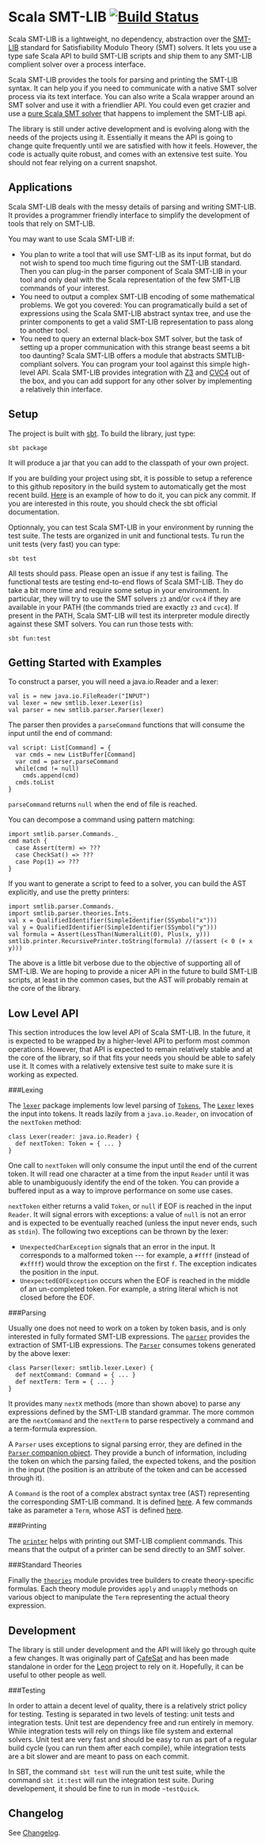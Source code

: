 Scala SMT-LIB [![Build Status](http://laraquad4.epfl.ch:9000/regb/scala-smtlib/status/master)](http://laraquad4.epfl.ch:9000/regb/scala-smtlib)
=============

Scala SMT-LIB is a lightweight, no dependency, abstraction over the
[SMT-LIB](http://www.smtlib.org/) standard for Satisfiability Modulo Theory
(SMT) solvers. It lets you use a type safe Scala API to build SMT-LIB scripts
and ship them to any SMT-LIB complient solver over a process interface.

Scala SMT-LIB provides the tools for parsing and printing the SMT-LIB syntax.
It can help you if you need to communicate with a native SMT solver process via its
text interface. You can also write a Scala wrapper around an SMT solver and use
it with a friendlier API. You could even get crazier and use a [pure Scala SMT
solver](https://github.com/regb/cafesat) that happens to implement the SMT-LIB
api.

The library is still under active development and is evolving along with the
needs of the projects using it. Essentially it means the API is going to change
quite frequently until we are satisfied with how it feels. However, the code is
actually quite robust, and comes with an extensive test suite. You should not fear
relying on a current snapshot.

Applications
------------

Scala SMT-LIB deals with the messy details of parsing and writing SMT-LIB. It
provides a programmer friendly interface to simplify the development of tools
that rely on SMT-LIB.

You may want to use Scala SMT-LIB if:
* You plan to write a tool that will use SMT-LIB as its input format, but do
  not wish to spend too much time figuring out the SMT-LIB standard. Then you can
  plug-in the parser component of Scala SMT-LIB in your tool and only deal with
  the Scala representation of the few SMT-LIB commands of your interest.
* You need to output a complex SMT-LIB encoding of some mathematical problems. We got
  you covered: You can programatically build a set of expressions using the
  Scala SMT-LIB abstract syntax tree, and use the printer components to get
  a valid SMT-LIB representation to pass along to another tool.
* You need to query an external black-box SMT solver, but the task of setting
  up a proper communication with this strange beast seems a bit too daunting?
  Scala SMT-LIB offers a module that abstracts SMTLIB-compliant solvers. You
  can program your tool against this simple high-level API. Scala SMT-LIB
  provides integration with [Z3](https://github.com/Z3Prover/z3) and
  [CVC4](http://cvc4.cs.nyu.edu/web/) out of the box, and you can add support
  for any other solver by implementing a relatively thin interface.
   

Setup
-----

The project is built with [sbt](http://www.scala-sbt.org/). To build the
library, just type:

    sbt package

It will produce a jar that you can add to the classpath of your own project.

If you are building your project using sbt, it is possible to setup a reference
to this github repository in the build system to automatically get the most
recent build. [Here](https://github.com/regb/cafesat/blob/master/build.sbt) is
an example of how to do it, you can pick any commit. If you are interested in
this route, you should check the sbt official documentation.

Optionnaly, you can test Scala SMT-LIB in your environment by running the test
suite. The tests are organized in unit and functional tests. Tu run the unit
tests (very fast) you can type:

    sbt test

All tests should pass. Please open an issue if any test is failing. The
functional tests are testing end-to-end flows of Scala SMT-LIB. They do take a
bit more time and require some setup in your environment. In particular, they
will try to use the SMT solvers `z3` and/or `cvc4` if they are available in
your PATH (the commands tried are exactly `z3` and `cvc4`). If present in the
PATH, Scala SMT-LIB will test its interpreter module directly against these SMT
solvers. You can run those tests with:

    sbt fun:test

Getting Started with Examples
-----------------------------

To construct a parser, you will need a java.io.Reader and a lexer:

    val is = new java.io.FileReader("INPUT")
    val lexer = new smtlib.lexer.Lexer(is)
    val parser = new smtlib.parser.Parser(lexer)

The parser then provides a `parseCommand` functions that will consume the input
until the end of command:

    val script: List[Command] = {
      var cmds = new ListBuffer[Command]
      var cmd = parser.parseCommand
      while(cmd != null)
        cmds.append(cmd)
      cmds.toList
    }

`parseCommand` returns `null` when the end of file is reached.

You can decompose a command using pattern matching:

    import smtlib.parser.Commands._
    cmd match {
      case Assert(term) => ???
      case CheckSat() => ???
      case Pop(1) => ???
    }

If you want to generate a script to feed to a solver, you can build the AST
explicitly, and use the pretty printers:

    import smtlib.parser.Commands._
    import smtlib.parser.theories.Ints._
    val x = QualifiedIdentifier(SimpleIdentifier(SSymbol("x")))
    val y = QualifiedIdentifier(SimpleIdentifier(SSymbol("y")))
    val formula = Assert(LessThan(NumeralLit(0), Plus(x, y)))
    smtlib.printer.RecursivePrinter.toString(formula) //(assert (< 0 (+ x y)))
    
The above is a little bit verbose due to the objective of supporting all of
SMT-LIB. We are hoping to provide a nicer API in the future to build SMT-LIB
scripts, at least in the common cases, but the AST will probably remain at the
core of the library.

Low Level API
-------------

This section introduces the low level API of Scala SMT-LIB. In the future, it is
expected to be wrapped by a higher-level API to perform most common operations.
However, that API is expected to remain relatively stable and at the core of the
library, so if that fits your needs you should be able to safely use it. It comes
with a relatively extensive test suite to make sure it is working as expected.


###Lexing

The [`lexer`](/src/main/scala/smtlib/lexer) package implements low level
parsing of [`Tokens`](/src/main/scala/smtlib/lexer/Tokens.scala), The 
[`Lexer`](/src/main/scala/smtlib/lexer/Lexer.scala) lexes the input into
tokens. It reads lazily from a `java.io.Reader`, on invocation of the `nextToken`
method:

    class Lexer(reader: java.io.Reader) { 
      def nextToken: Token = { ... }
    }

One call to `nextToken` will only consume the input until the end of the
current token. It will read one character at a time from the input `Reader`
until it was able to unambiguously identify the end of the token. You can
provide a buffered input as a way to improve performance on some use cases.

`nextToken` either returns a valid `Token`, or `null` if EOF is reached in the
input `Reader`. It will signal errors with exceptions: a value of `null` is not
an error and is expected to be eventually reached (unless the input never ends,
such as `stdin`). The following two exceptions can be thrown by the lexer:

* `UnexpectedCharException` signals that an error in the input. It corresponds
  to a malformed token --- for example, a `#ffff` (instead of `#xffff`) would
  throw the exception on the first `f`. The exception indicates the position
  in the input.
* `UnexpectedEOFException` occurs when the EOF is reached in the middle of an
  un-completed token. For example, a string literal which is not closed before
  the EOF.


###Parsing

Usually one does not need to work on a token by token basis, and is only
interested in fully formated SMT-LIB expressions. The
[`parser`](/src/main/scala/smtlib/parser) provides the extraction of SMT-LIB
expressions. The [`Parser`](/src/main/scala/smtlib/parser/Parser.scala) consumes
tokens generated by the above lexer:

    class Parser(lexer: smtlib.lexer.Lexer) { 
      def nextCommand: Command = { ... }
      def nextTerm: Term = { ... }
    }

It provides many `nextX` methods (more than shown above) to parse any expressions
defined by the SMT-LIB standard grammar. The more common are the `nextCommand`
and the `nextTerm` to parse respectively a command and a term-formula expression.

A `Parser` uses exceptions to signal parsing error, they are defined in the
[`Parser` companion object](/src/main/scala/smtlib/parser/Parser.scala). They
provide a bunch of information, including the token on which the parsing
failed, the expected tokens, and the position in the input (the position is an
attribute of the token and can be accessed through it).

A `Command` is the root of a complex abstract syntax tree (AST) representing
the corresponding SMT-LIB command. It is defined
[here](/src/main/scala/smtlib/parser/Commands.scala). A few commands take as
parameter a `Term`, whose AST is defined
[here](/src/main/scala/smtlib/parser/Terms.scala).

###Printing

The [`printer`](/src/main/scala/smtlib/printer) helps with printing out SMT-LIB
complient commands. This means that the output of a printer can be send
directly to an SMT solver.

###Standard Theories

Finally the [`theories`](/src/main/scala/smtlib/theories) module provides tree
builders to create theory-specific formulas. Each theory module provides
`apply` and `unapply` methods on various object to manipulate the `Term`
representing the actual theory expression.

Development
-----------

The library is still under development and the API will likely go through quite a few
changes. It was originally part of [CafeSat](https://github.com/regb/scabolic)
and has been made standalone in order for the
[Leon](https://github.com/epfl-lara/leon) project to rely on it.
Hopefully, it can be useful to other people as well.

###Testing

In order to attain a decent level of quality, there is a relatively strict policy for testing.
Testing is separated in two levels of testing: unit tests and integration tests. Unit test
are dependency free and run entirely in memory. While integration tests will rely on things
like file system and external solvers. Unit test are very fast and should be easy to run as part
of a regular build cycle (you can run them after each compile), while integration tests are a bit
slower and are meant to pass on each commit.

In SBT, the command `sbt test` will run the unit test suite, while the command
`sbt it:test` will run the integration test suite. During developement, it
should be fine to run in mode `~testQuick`.

Changelog
---------

See [Changelog](/CHANGELOG.md).

